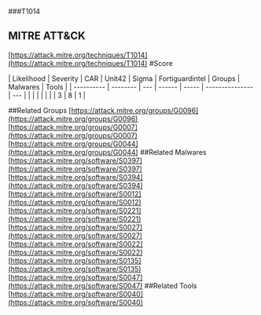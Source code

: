 ###T1014
## MITRE ATT&CK
[https://attack.mitre.org/techniques/T1014](https://attack.mitre.org/techniques/T1014)
#Score

| Likelihood | Severity | CAR | Unit42 | Sigma | Fortiguardintel | Groups | Malwares | Tools |
| ---------- | -------- | --- | ------ | ----- | --------------- | ---  |
 |   |   |   |   |   |   | 3 | 8 | 1 |

##Related Groups
[https://attack.mitre.org/groups/G0096](https://attack.mitre.org/groups/G0096)
[https://attack.mitre.org/groups/G0007](https://attack.mitre.org/groups/G0007)
[https://attack.mitre.org/groups/G0044](https://attack.mitre.org/groups/G0044)
[]()
##Related Malwares
[https://attack.mitre.org/software/S0397](https://attack.mitre.org/software/S0397)
[https://attack.mitre.org/software/S0394](https://attack.mitre.org/software/S0394)
[https://attack.mitre.org/software/S0012](https://attack.mitre.org/software/S0012)
[https://attack.mitre.org/software/S0221](https://attack.mitre.org/software/S0221)
[https://attack.mitre.org/software/S0027](https://attack.mitre.org/software/S0027)
[https://attack.mitre.org/software/S0022](https://attack.mitre.org/software/S0022)
[https://attack.mitre.org/software/S0135](https://attack.mitre.org/software/S0135)
[https://attack.mitre.org/software/S0047](https://attack.mitre.org/software/S0047)
[]()
##Related Tools
[https://attack.mitre.org/software/S0040](https://attack.mitre.org/software/S0040)
[]()
